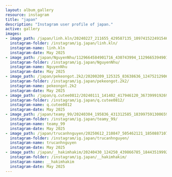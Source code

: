 ```yaml
---
layout: album_gallery
resource: instagram
title: "japan"
description: "Instagram user profile of japan."
active: gallery
images: 
- image_path: /japan/linh.kln/20240227_211655_429587135_1097415224915468_3415985951360099023_n.jpg
  instagram-folder: /instagram/ig.japan/linh.kln/
  instagram-name: linh.kln
  instagram-date: May 2025
- image_path: /japan/NguyenNhu/1129664584901716_430743994_1129665394901635_8252488914385102092_n.jpg
  instagram-folder: /instagram/ig.japan/NguyenNhu/
  instagram-name: NguyenNhu
  instagram-date: May 2025
- image_path: /japan/pekeongot.2k2/20200209_125325_83638636_124752129066955_7957387895663514883_n.jpg
  instagram-folder: /instagram/ig.japan/pekeongot.2k2/
  instagram-name: pekeongot.2k2
  instagram-date: May 2025
- image_path: /japan/q.cutee0812/20240111_141402_417946120_367399919269556_1197403919795698247_n.jpg
  instagram-folder: /instagram/ig.japan/q.cutee0812/
  instagram-name: q.cutee0812
  instagram-date: May 2025
- image_path: /japan/teamy_99/20240304_195836_431312585_18399759130065911_7212304773075369339_n.jpg
  instagram-folder: /instagram/ig.japan/teamy_99/
  instagram-name: teamy_99
  instagram-date: May 2025
- image_path: /japan/trucanhnguyen/20250612_210847_505462121_18508871077023506_835232232359070866_n.jpg
  instagram-folder: /instagram/ig.japan/trucanhnguyen/
  instagram-name: trucanhnguyen
  instagram-date: May 2025
- image_path: /japan/__hakimhakim/20240430_124250_439866785_18443519992011320_1874062896974640440_n.jpg
  instagram-folder: /instagram/ig.japan/__hakimhakim/
  instagram-name: __hakimhakim
  instagram-date: May 2025
---
```

